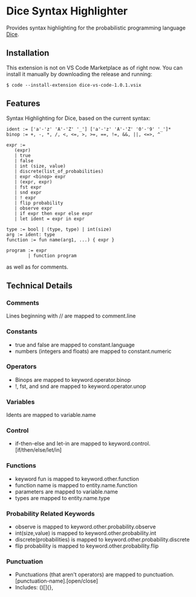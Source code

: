 # Dice Syntax Highlighter

Provides syntax highlighting for the probabilistic programming language [Dice](https://github.com/SHoltzen/dice).

## Installation
This extension is not on VS Code Marketplace as of right now. You can install it manually by downloading the release and running:
```shell
$ code --install-extension dice-vs-code-1.0.1.vsix
```

## Features

Syntax Highlighting for Dice, based on the current syntax:
```
ident := ['a'-'z' 'A'-'Z' '_'] ['a'-'z' 'A'-'Z' '0'-'9' '_']*
binop := +, -, *, /, <, <=, >, >=, ==, !=, &&, ||, <=>, ^

expr := 
   (expr)
   | true
   | false
   | int (size, value)
   | discrete(list_of_probabilities) 
   | expr <binop> expr
   | (expr, expr)
   | fst expr
   | snd expr
   | ! expr
   | flip probability
   | observe expr
   | if expr then expr else expr
   | let ident = expr in expr

type := bool | (type, type) | int(size)
arg := ident: type
function := fun name(arg1, ...) { expr }

program := expr 
        | function program
```
as well as for comments. 

## Technical Details

### Comments
Lines beginning with // are mapped to comment.line

### Constants
- true and false are mapped to constant.language
- numbers (integers and floats) are mapped to constant.numeric

### Operators
- Binops are mapped to keyword.operator.binop
- !, fst, and snd are mapped to keyword.operator.unop

### Variables
Idents are mapped to variable.name

### Control
- if-then-else and let-in are mapped to keyword.control.[if/then/else/let/in]

### Functions
- keyword fun is mapped to keyword.other.function
- function name is mapped to entity.name.function
- parameters are mapped to variable.name
- types are mapped to entity.name.type

### Probability Related Keywords
- observe is mapped to keyword.other.probability.observe
- int(size,value) is mapped to keyword.other.probability.int
- discrete(probabilities) is mapped to keyword.other.probability.discrete
- flip probability is mapped to keyword.other.probability.flip

### Punctuation
- Punctuations (that aren't operators) are mapped to punctuation.[punctuation-name\].[open/close]
- Includes: ()[]{},
